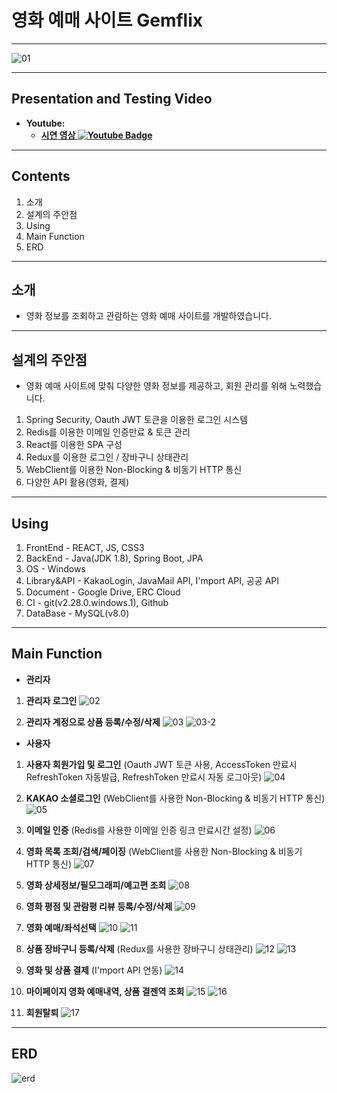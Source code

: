 # 영화 예매 사이트 Gemflix
***

![01](https://user-images.githubusercontent.com/72774476/171984187-0ca7b446-6e31-48f3-9848-0ff3afcec703.png)

***
## Presentation and Testing Video
- **Youtube:**
  - **[시연 영상 ![Youtube Badge](https://img.shields.io/badge/Youtube-ff0000?style=flat-square&logo=youtube&link=https://www.youtube.com/c/kyleschool)](https://youtu.be/njLeL-mE-js)**

***
## Contents
1. 소개
2. 설계의 주안점
3. Using
4. Main Function
5. ERD

***
## 소개
- 영화 정보를 조회하고 관람하는 영화 예매 사이트를 개발하였습니다.

***
## 설계의 주안점
- 영화 예매 사이트에 맞춰 다양한 영화 정보를 제공하고, 회원 관리를 위해 노력했습니다.

1. Spring Security, Oauth JWT 토큰을 이용한 로그인 시스템
2. Redis를 이용한 이메일 인증만료 & 토큰 관리
3. React를 이용한 SPA 구성
4. Redux를 이용한 로그인 / 장바구니 상태관리
5. WebClient를 이용한 Non-Blocking & 비동기 HTTP 통신
6. 다양한 API 활용(영화, 결제)

***
## Using
1. FrontEnd - REACT, JS, CSS3
2. BackEnd - Java(JDK 1.8), Spring Boot, JPA
3. OS - Windows
4. Library&API - KakaoLogin, JavaMail API, I'mport API, 공공 API
5. Document - Google Drive, ERC Cloud
6. CI - git(v2.28.0.windows.1), Github
7. DataBase - MySQL(v8.0)

***
## Main Function
- **관리자**
1. **관리자 로그인**
![02](https://user-images.githubusercontent.com/72774476/171986854-4ea965b9-903a-4b93-9b75-cd60b826b06a.png)
  
2. **관리자 계정으로 상품 등록/수정/삭제**
![03](https://user-images.githubusercontent.com/72774476/171987007-ae76345f-cb7b-4489-956f-fcbd5fa39e8c.png)
![03-2](https://user-images.githubusercontent.com/72774476/171988097-6b74e9a6-c9dc-481d-88bc-573684456d73.png)


- **사용자**
1. **사용자 회원가입 및 로그인** (Oauth JWT 토큰 사용, AccessToken 만료시 RefreshToken 자동발급, RefreshToken 만료시 자동 로그아웃)
![04](https://user-images.githubusercontent.com/72774476/171987177-f6d577dc-b101-40c2-b380-b28b4059344c.png)

2. **KAKAO 소셜로그인** (WebClient를 사용한 Non-Blocking & 비동기 HTTP 통신)
![05](https://user-images.githubusercontent.com/72774476/171987350-40bca8ef-cca3-4c9c-8532-8c5675492f65.png)

3. **이메일 인증** (Redis를 사용한 이메일 인증 링크 만료시간 설정)
![06](https://user-images.githubusercontent.com/72774476/171987391-ce7a8c38-0eaf-41ba-b0a2-8b6e2bba7688.png)

4. **영화 목록 조회/검색/페이징** (WebClient를 사용한 Non-Blocking & 비동기 HTTP 통신)
![07](https://user-images.githubusercontent.com/72774476/171987838-cf40b243-54f4-416e-ba14-0f16baab8ff6.png)

5. **영화 상세정보/필모그래피/예고편 조회**
![08](https://user-images.githubusercontent.com/72774476/171987891-6a769a55-d74b-4c88-a737-8d43bf0698c1.png)

6. **영화 평점 및 관람평 리뷰 등록/수정/삭제**
![09](https://user-images.githubusercontent.com/72774476/171987949-4fc2bab2-f598-46f0-813f-6b9b2c0d24f0.png)

7. **영화 예매/좌석선택**
![10](https://user-images.githubusercontent.com/72774476/171988189-e04909d2-9f41-4921-b79e-963bc061c84b.png)
![11](https://user-images.githubusercontent.com/72774476/171988257-151a6fec-916b-438e-9cd8-a5f40cde3f83.png)

8. **상품 장바구니 등록/삭제** (Redux를 사용한 장바구니 상태관리)
![12](https://user-images.githubusercontent.com/72774476/171988400-73f9de7d-eb5e-4d4e-a49f-5c9a2b8b44eb.png)
![13](https://user-images.githubusercontent.com/72774476/171988468-c7eef08c-3413-4ff4-a21a-00c2e3cb28bb.png)

9. **영화 및 상품 결제** (I'mport API 연동)
![14](https://user-images.githubusercontent.com/72774476/171988541-54449c4f-4e5e-4490-a5e4-89a2c59c7c6f.png)

10. **마이페이지 영화 예매내역, 상품 결젠역 조회**
![15](https://user-images.githubusercontent.com/72774476/171988596-96666385-ba77-473f-a9df-30ed873605c0.png)
![16](https://user-images.githubusercontent.com/72774476/171988660-1dde2fff-4839-45e5-8f74-e778ef4da97b.png)

11. **회원탈퇴**
![17](https://user-images.githubusercontent.com/72774476/171988702-48eb00f7-611a-4b49-9b7c-a7ee807bb099.png)

***
## ERD
![erd](https://user-images.githubusercontent.com/72774476/171988951-c9d42d93-7d9f-4a5b-acf6-9deaf706da8a.png)


